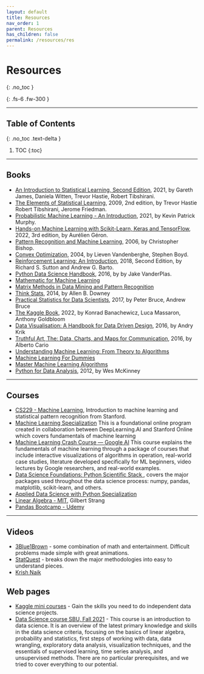 ```yaml
---
layout: default
title: Resources
nav_order: 1
parent: Resources
has_children: false
permalink: /resources/res
---
```


# Resources
{: .no_toc }

{: .fs-6 .fw-300 }

---

## Table of Contents
{: .no_toc .text-delta }

1. TOC
{:toc}

---

## Books
- [An Introduction to Statistical Learning, Second Edition](https://www.statlearning.com/), 2021, by Gareth James, Daniela Witten, Trevor Hastie, Robert Tibshirani.
- [The Elements of Statistical Learning](https://web.stanford.edu/~hastie/ElemStatLearn/), 2009, 2nd edition, by Trevor Hastie Robert Tibshirani, Jerome Friedman.
- [Probabilistic Machine Learning - An Introduction](https://probml.github.io/pml-book/book1.html), 2021, by Kevin Patrick Murphy.
- [Hands-on Machine Learning with Scikit-Learn, Keras and TensorFlow](https://www.oreilly.com/library/view/hands-on-machine-learning/9781098125967/), 2022, 3rd edition, by  Aurélien Géron.
- [Pattern Recognition and Machine Learning](https://www.microsoft.com/en-us/research/uploads/prod/2006/01/Bishop-Pattern-Recognition-and-Machine-Learning-2006.pdf), 2006, by Christopher Bishop.
- [Convex Optimization](https://web.stanford.edu/~boyd/cvxbook/bv_cvxbook.pdf), 2004, by Lieven Vandenberghe, Stephen Boyd.
- [Reinforcement Learning: An Introduction](http://www.incompleteideas.net/book/the-book-2nd.html), 2018, Second Edition, by Richard S. Sutton and Andrew G. Barto.
- [Python Data Science Handbook](https://www.oreilly.com/library/view/python-data-science/9781491912126/), 2016, by by Jake VanderPlas.
- [Mathematic for Machine Learning](https://mml-book.github.io/book/mml-book.pdf)
- [Matrix Methods in Data Mining and Pattern Recognition](https://epubs.siam.org/doi/book/10.1137/1.9780898718867)
- [Think Stats](https://www.oreilly.com/library/view/think-stats-2nd/9781491907344/), 2014, by Allen B. Downey
- [Practical Statistics for Data Scientists](https://www.oreilly.com/library/view/practical-statistics-for/9781491952955/), 2017, by Peter Bruce, Andrew Bruce
- [The Kaggle Book](https://www.oreilly.com/library/view/the-kaggle-book/9781801817479/), 2022, by Konrad Banachewicz, Luca Massaron, Anthony Goldbloom
- [Data Visualisation: A Handbook for Data Driven Design](https://www.amazon.com/Data-Visualisation-Handbook-Driven-Design/dp/1473912148), 2016, by Andry Krik
- [Truthful Art, The: Data, Charts, and Maps for Communication](https://www.amazon.com/Truthful-Art-Data-Charts-Communication/dp/0321934075), 2016, by Alberto Cario
- [Understanding Machine Learning: From Theory to Algorithms](https://www.cs.huji.ac.il/~shais/UnderstandingMachineLearning/understanding-machine-learning-theory-algorithms.pdf)
- [Machine Learning For Dummies](https://www.ibm.com/downloads/cas/GB8ZMQZ3)
- [Master Machine Learning Algorithms](https://machinelearningmastery.com/master-machine-learning-algorithms/)
- [Python for Data Analysis](https://www.oreilly.com/library/view/python-for-data/9781449323592/), 2012, by Wes McKinney

---

## Courses
- [CS229 - Machine Learning](https://see.stanford.edu/Course/CS229), Introduction to machine learning and statistical pattern recognition from Stanford.
- [Machine Learning Specialization](https://www.coursera.org/specializations/machine-learning-introduction) This is a foundational online program created in collaboration between DeepLearning.AI and Stanford Online which covers fundamentals of machine learning
- [Machine Learning Crash Course — Google AI](https://learndigital.withgoogle.com/digitalgarage/course/machine-learning-crash-course) This course explains the fundamentals of machine learning through a package of courses that include interactive visualizations of algorithms in operation, real-world case studies, literature developed specifically for ML beginners, video lectures by Google researchers, and real-world examples.
- [Data Science Foundations: Python Scientific Stack ](https://www.linkedin.com/learning/data-science-foundations-python-scientific-stack-17064277?replacementOf=data-science-foundations-python-scientific-stack-2022), covers the major packages used throughout the data science process: numpy, pandas, matplotlib, scikit-learn, and others.
- [Applied Data Science with Python Specialization](https://www.coursera.org/specializations/data-science-python)
- [Linear Algebra - MIT](https://youtube.com/playlist?list=PL49CF3715CB9EF31D), Gilbert Strang
- [Pandas Bootcamp - Udemy](https://www.udemy.com/course/the-pandas-bootcamp/)

---

## Videos
- [3Blue1Brown](https://www.youtube.com/c/3blue1brown/) - some combination of math and entertainment. Difficult problems made simple with great animations.
- [StatQuest](https://www.youtube.com/c/joshstarmer/) - breaks down the major methodologies into easy to understand pieces.
- [Krish Naik](https://www.youtube.com/@krishnaik06)

## Web pages
- [Kaggle mini courses](https://www.kaggle.com/learn) - Gain the skills you need to do independent data science projects.
- [Data Science course SBU, Fall 2021](https://sk7w4tch3r.github.io/CS-SBU-DataScience/) - This course is an introduction to data science. It is an overview of the latest primary knowledge and skills in the data science criteria, focusing on the basics of linear algebra, probability and statistics, first steps of working with data, data wrangling, exploratory data analysis, visualization techniques, and the essentials of supervised learning, time series analysis, and unsupervised methods. There are no particular prerequisites, and we tried to cover everything to our potential.

